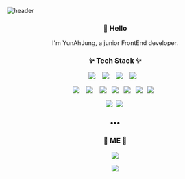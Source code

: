![header](https://capsule-render.vercel.app/api?type=soft&color=f9f871&height=150&section=header&text=%20zzangouona%20&fontSize=70&animation=twinkling)

<h3 align="center"> 👋 Hello </h3>
<p align="center">
I'm YunAhJung, a junior FrontEnd developer.<br>
</p>


<h3 align="center">✨ Tech Stack ✨ </h3>



<p align="center">
  <img src="https://img.shields.io/badge/Javascript-007396?style=for-the-badge&logo=javascript&logoColor=white"/></a>&nbsp;&nbsp;&nbsp;
  <img src="https://img.shields.io/badge/typescript%20-%23007ACC.svg?&style=for-the-badge&logo=typescript&logoColor=white"/>&nbsp;&nbsp;&nbsp;
  <img src="https://img.shields.io/badge/node.js%20-%2343853D.svg?&style=for-the-badge&logo=node.js&logoColor=white"/>&nbsp;&nbsp;&nbsp;
  <img src="https://img.shields.io/badge/python%20-%2314354C.svg?&style=for-the-badge&logo=python&logoColor=white"/>&nbsp;&nbsp;&nbsp;
</p>
<p align="center">  
  <img src="https://img.shields.io/badge/next.js-000000?style=for-the-badge&logo=nextdotjs&logoColor=white" /> &nbsp;&nbsp;
  <img src="https://img.shields.io/badge/React-20232A?style=for-the-badge&logo=react&logoColor=61DAFB" /> &nbsp;&nbsp;
  <img src="https://img.shields.io/badge/react%20-%2320232a.svg?&style=flat-square&logo=react&logoColor=%2361DAFB"/>&nbsp;&nbsp;
  <img src="https://img.shields.io/badge/redux%20-%23593d88.svg?&style=flat-square&logo=redux&logoColor=white"/>&nbsp;&nbsp;
  <img src="https://img.shields.io/badge/HTML5%20-%2335495e.svg?&style=flat-square&logo=HTML5&logoColor=%234FC08D"/>&nbsp;&nbsp;
  <img src="https://img.shields.io/badge/CSS3%20-%23092E20?style=flat-square&logo=css3&logoColor=white"/>&nbsp;&nbsp;
  <img src="https://img.shields.io/badge/Storybook%20-%23FF9900.svg?&style=flat-square&logo=Storybook&logoColor=white"/>&nbsp;&nbsp;
</p>
<p align="center">
  <img src="https://img.shields.io/badge/SpringBoot%20-%236DB33F?style=flat-square&logo=Spring&logoColor=white"/></a>&nbsp 
  <img src="https://img.shields.io/badge/Mysql%20-%233766AB?style=flat-square&logo=MySql&logoColor=white"/></a>&nbsp 
</p>

<h3 align="center">•••</h3>

<h3 align="center"> 🤗 ME 🤗</h3>
<p align="center">
 <a href="mailto:yajung0203@naver.com"><img src="https://img.shields.io/badge/Gmail-d14836?style=flat-square&logo=Gmail&logoColor=white&link=yajung0203@naver.com"/></a>

<p align="center">
<a arget="_blank" href="https://hits.seeyoufarm.com"><img src="https://hits.seeyoufarm.com/api/count/incr/badge.svg?url=https%3A%2F%2Fgithub.com%2Frl3OuOr&count_bg=%23FBED3E&title_bg=%23555555&icon=&icon_color=%23E7E7E7&title=hits&edge_flat=false"/></a>
</p>


